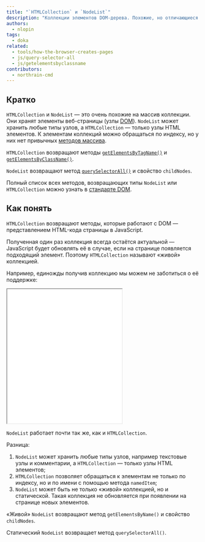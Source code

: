 ```yaml
---
title: "`HTMLCollection` и `NodeList`"
description: "Коллекции элементов DOM-дерева. Похожие, но отличающиеся."
authors:
  - nlopin
tags:
  - doka
related:
  - tools/how-the-browser-creates-pages
  - js/query-selector-all
  - js/getelementsbyclassname
contributors:
  - northrain-cmd
---
```


## Кратко

`HTMLCollection` и `NodeList` — это очень похожие на массив коллекции. Они хранят элементы веб-страницы (узлы [DOM](/js/dom/)). `NodeList` может хранить любые типы узлов, а `HTMLCollection` — только узлы HTML элементов. К элементам коллекций можно обращаться по индексу, но у них нет привычных [методов массива](/js/arrays/).

`HTMLCollection` возвращают методы [`getElementsByTagName()`](/js/getelementsbytagname/) и [`getElementsByClassName()`](/js/getelementsbyclassname/).

`NodeList` возвращают метод [`querySelectorAll()`](/js/query-selector-all/) и свойство `childNodes`.

Полный список всех методов, возвращающих типы `NodeList` или `HTMLCollection` можно узнать в [стандарте DOM](https://dom.spec.whatwg.org/#document).

## Как понять

`HTMLCollection` возвращают методы, которые работают с DOM — представлением HTML-кода страницы в JavaScript.

Полученная один раз коллекция всегда остаётся актуальной — JavaScript будет обновлять её в случае, если на странице появляется подходящий элемент. Поэтому `HTMLCollection` называют «живой» коллекцией.

Например, единожды получив коллекцию мы можем не заботиться о её поддержке:

<iframe title="Название — HTMLCollection и NodeList — Дока" src="demos/Lopinopulos-xNOBow/" height="350"></iframe>

`NodeList` работает почти так же, как и `HTMLCollection`.

Разница:

1. `NodeList` может хранить любые типы узлов, например текстовые узлы и комментарии, а `HTMLCollection` — только узлы HTML элементов;
1. `HTMLCollection` позволяет обращаться к элементам не только по индексу, но и по имени с помощью метода `namedItem`;
1. `NodeList` может быть не только «живой» коллекцией, но и статической. Такая коллекция не обновляется при появлении на странице новых элементов.

«Живой» `NodeList` возвращают метод `getElementsByName()` и свойство `childNodes`.

Статический `NodeList` возвращает метод `querySelectorAll()`.
